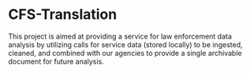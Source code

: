 # CFS-Translation
This project is aimed at providing a service for law enforcement data analysis by utilizing calls for service data (stored locally) to be ingested, cleaned, and combined with our agencies to provide a single archivable document for future analysis.
